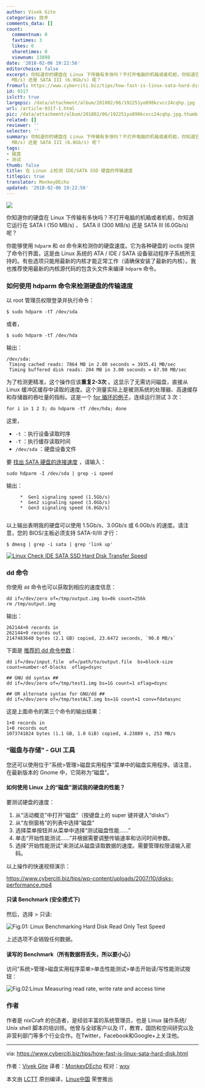```yaml
---
author: Vivek Gite
categories: 技术
comments_data: []
count:
  commentnum: 0
  favtimes: 3
  likes: 0
  sharetimes: 0
  viewnum: 13898
date: '2018-02-06 19:22:56'
editorchoice: false
excerpt: 你知道你的硬盘在 Linux 下传输有多快吗？不打开电脑的机箱或者机柜，你知道它运行在 SATA I (150 MB/s) 、 SATA II (300
  MB/s) 还是 SATA III (6.0Gb/s) 呢？
fromurl: https://www.cyberciti.biz/tips/how-fast-is-linux-sata-hard-disk.html
id: 9317
islctt: true
largepic: /data/attachment/album/201802/06/192251yo898kcvcc24cqhp.jpg
url: /article-9317-1.html
pic: /data/attachment/album/201802/06/192251yo898kcvcc24cqhp.jpg.thumb.jpg
related: []
reviewer: ''
selector: ''
summary: 你知道你的硬盘在 Linux 下传输有多快吗？不打开电脑的机箱或者机柜，你知道它运行在 SATA I (150 MB/s) 、 SATA II (300
  MB/s) 还是 SATA III (6.0Gb/s) 呢？
tags:
- 磁盘
- 测试
thumb: false
title: 在 Linux 上检测 IDE/SATA SSD 硬盘的传输速度
titlepic: true
translator: MonkeyDEcho
updated: '2018-02-06 19:22:56'
---
```


![](/data/attachment/album/201802/06/192251yo898kcvcc24cqhp.jpg)


你知道你的硬盘在 Linux 下传输有多快吗？不打开电脑的机箱或者机柜，你知道它运行在 SATA I (150 MB/s) 、 SATA II (300 MB/s) 还是 SATA III (6.0Gb/s) 呢？


你能够使用 `hdparm` 和 `dd` 命令来检测你的硬盘速度。它为各种硬盘的 ioctls 提供了命令行界面，这是由 Linux 系统的 ATA / IDE / SATA 设备驱动程序子系统所支持的。有些选项只能用最新的内核才能正常工作（请确保安装了最新的内核）。我也推荐使用最新的内核源代码的包含头文件来编译 `hdparm` 命令。


### 如何使用 hdparm 命令来检测硬盘的传输速度


以 root 管理员权限登录并执行命令：



```
$ sudo hdparm -tT /dev/sda

```

或者，



```
$ sudo hdparm -tT /dev/hda

```

输出：



```
/dev/sda:
 Timing cached reads: 7864 MB in 2.00 seconds = 3935.41 MB/sec
 Timing buffered disk reads: 204 MB in 3.00 seconds = 67.98 MB/sec

```

为了检测更精准，这个操作应该**重复2-3次** 。这显示了无需访问磁盘，直接从 Linux 缓冲区缓存中读取的速度。这个测量实际上是被测系统的处理器、高速缓存和存储器的吞吐量的指标。这是一个 [for 循环的例子](https://www.cyberciti.biz/faq/bash-for-loop/)，连续运行测试 3 次：



```
for i in 1 2 3; do hdparm -tT /dev/hda; done

```

这里，


* `-t` ：执行设备读取时序
* `-T` ：执行缓存读取时间
* `/dev/sda` ：硬盘设备文件


要 [找出 SATA 硬盘的连接速度](https://www.cyberciti.biz/faq/linux-command-to-find-sata-harddisk-link-speed/) ，请输入：



```
sudo hdparm -I /dev/sda | grep -i speed

```

输出：



```
     *  Gen1 signaling speed (1.5Gb/s)
     *  Gen2 signaling speed (3.0Gb/s)
     *  Gen3 signaling speed (6.0Gb/s)


```

以上输出表明我的硬盘可以使用 1.5Gb/s、3.0Gb/s 或 6.0Gb/s 的速度。请注意，您的 BIOS/主板必须支持 SATA-II/III 才行：



```
$ dmesg | grep -i sata | grep 'link up'

```

[![Linux Check IDE SATA SSD Hard Disk Transfer Speed](/data/attachment/album/201802/06/192257w78t9tpt17k7r72k.jpg)](https://www.cyberciti.biz/tips/wp-content/uploads/2007/10/Linux-Check-IDE-SATA-SSD-Hard-Disk-Transfer-Speed.jpg)


### dd 命令


你使用 `dd` 命令也可以获取到相应的速度信息：



```
dd if=/dev/zero of=/tmp/output.img bs=8k count=256k
rm /tmp/output.img

```

输出：



```
262144+0 records in
262144+0 records out
2147483648 bytes (2.1 GB) copied, 23.6472 seconds, `90.8 MB/s`

```

下面是 [推荐的 dd 命令参数](https://www.cyberciti.biz/faq/howto-linux-unix-test-disk-performance-with-dd-command/)：



```
dd if=/dev/input.file  of=/path/to/output.file  bs=block-size  count=number-of-blocks  oflag=dsync

## GNU dd syntax ##
dd if=/dev/zero of=/tmp/test1.img bs=1G count=1 oflag=dsync

## OR alternate syntax for GNU/dd ##
dd if=/dev/zero of=/tmp/testALT.img bs=1G count=1 conv=fdatasync

```

这是上面命令的第三个命令的输出结果：



```
1+0 records in
1+0 records out
1073741824 bytes (1.1 GB, 1.0 GiB) copied, 4.23889 s, 253 MB/s

```

### “磁盘与存储” - GUI 工具


您还可以使用位于“系统>管理>磁盘实用程序”菜单中的磁盘实用程序。请注意，在最新版本的 Gnome 中，它简称为“磁盘”。


#### 如何使用 Linux 上的“磁盘”测试我的硬盘的性能？


要测试硬盘的速度：


1. 从“活动概览”中打开“磁盘”（按键盘上的 super 键并键入“disks”）
2. 从“左侧窗格”的列表中选择“磁盘”
3. 选择菜单按钮并从菜单中选择“测试磁盘性能……”
4. 单击“开始性能测试……”并根据需要调整传输速率和访问时间参数。
5. 选择“开始性能测试”来测试从磁盘读取数据的速度。需要管理权限请输入密码。


以上操作的快速视频演示：


<https://www.cyberciti.biz/tips/wp-content/uploads/2007/10/disks-performance.mp4>


#### 只读 Benchmark (安全模式下)


然后，选择 > 只读:


![Fig.01: Linux Benchmarking Hard Disk Read Only Test Speed](/data/attachment/album/201802/06/192257lmuyvttkzzz1zx0v.png "Linux Benchmark Hard Disk Speed")


上述选项不会销毁任何数据。


#### 读写的 Benchmark（所有数据将丢失，所以要小心）


访问“系统>管理>磁盘实用程序菜单>单击性能测试>单击开始读/写性能测试按钮：


![Fig.02:Linux Measuring read rate, write rate and access time](/data/attachment/album/201802/06/192257v48g48fr4vgmrrdb.png "Linux Hard Disk Benchmark Read / Write Rate and Access Time")


### 作者


作者是 nixCraft 的创造者，是经验丰富的系统管理员，也是 Linux 操作系统/ Unix shell 脚本的培训师。他曾与全球客户以及 IT，教育，国防和空间研究以及非营利部门等多个行业合作。在Twitter，Facebook和Google+上关注他。




---


via: <https://www.cyberciti.biz/tips/how-fast-is-linux-sata-hard-disk.html>


作者：[Vivek Gite](https://www.cyberciti.biz/) 译者：[MonkeyDEcho](https://github.com/MonkeyDEcho) 校对：[wxy](https://github.com/wxy)


本文由 [LCTT](https://github.com/LCTT/TranslateProject) 原创编译，[Linux中国](https://linux.cn/) 荣誉推出